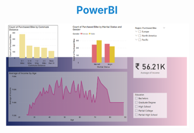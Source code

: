 <h1 align="center" style="color:#1986cf">PowerBI</h1>
<div align="center"><img src="https://github.com/AkashHiremath856/Data-Analysis-Projects/blob/main/PowerBI/Project%201.png"></div>
